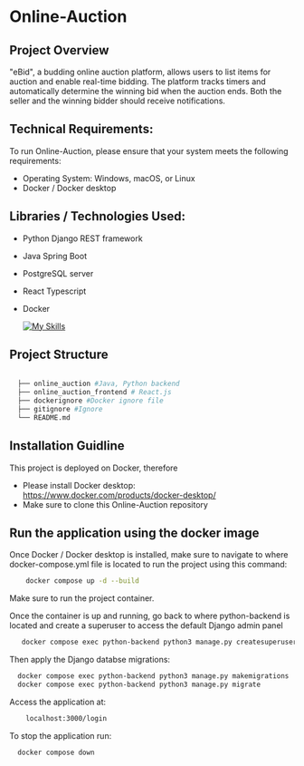 # Online-Auction

## Project Overview

"eBid", a budding online auction platform, allows users to list items for auction and enable
real-time bidding. The platform tracks timers and automatically determine the winning bid when the auction ends. 
Both the seller and the winning bidder should receive notifications.

## Technical Requirements:
To run Online-Auction, please ensure that your system meets the following requirements:

- Operating System: Windows, macOS, or Linux
- Docker / Docker desktop 

## Libraries / Technologies Used:

- Python Django REST framework 
- Java Spring Boot 
- PostgreSQL server
- React Typescript
- Docker

  [![My Skills](https://skillicons.dev/icons?i=py,django,java,spring,postgres,react,ts,docker&perline=3)](https://skillicons.dev)

## Project Structure

```bash 
 
  ├── online_auction #Java, Python backend
  ├── online_auction_frontend # React.js
  ├── dockerignore #Docker ignore file 
  ├── gitignore #Ignore 
  └── README.md
```
  
## Installation Guidline
This project is deployed on Docker, therefore 

- Please install Docker desktop: https://www.docker.com/products/docker-desktop/
- Make sure to clone this Online-Auction repository

## Run the application using the docker image

Once Docker / Docker desktop is installed, make sure to navigate to where docker-compose.yml file is located to run the project using this command: 
```bash 
    docker compose up -d --build 
```

Make sure to run the project container. 

Once the container is up and running, go back to where python-backend is located and create a superuser
to access the default Django admin panel 
```bash
   docker compose exec python-backend python3 manage.py createsuperuser
```
Then apply the Django databse migrations:

```bash
  docker compose exec python-backend python3 manage.py makemigrations
  docker compose exec python-backend python3 manage.py migrate
```

Access the application at: 
``` bash
    localhost:3000/login 
```

To stop the application run:
```bash
  docker compose down
```
